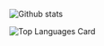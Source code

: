
![Github stats](https://github-readme-stats.vercel.app/api?username=tszwong&theme=chartreuse-dark&show_icons=true&count_private=true)

![Top Languages Card](https://github-readme-stats.vercel.app/api/top-langs/?username=tszwong)
